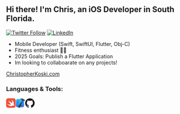 ## Hi there! I'm Chris, an iOS Developer in South Florida.

[![Twitter Follow](https://img.shields.io/twitter/follow/ChrisKoskiii?color=1DA1F2&logo=twitter&style=for-the-badge)](https://twitter.com/intent/follow?original_referer=https%3A%2F%2Fgithub.com%2FChrisKoskiii&screen_name=ChrisKoskiii)
[![LinkedIn](https://img.shields.io/badge/LinkedIn-0077B5?style=for-the-badge&logo=linkedin&logoColor=white)](https://www.linkedin.com/in/christopherkoskideveloper/)

* Mobile Developer (Swift, SwiftUI, Flutter, Obj-C)
* Fitness enthusiast 🏋️‍♂️
* 2025 Goals: Publish a Flutter Application
* Im looking to collaboarate on any projects!

[ChristopherKoski.com](https://www.christopherkoski.com)

### Languages & Tools:
<img align="left" alt="Swift" width="26px" src="https://raw.githubusercontent.com/github/explore/80688e429a7d4ef2fca1e82350fe8e3517d3494d/topics/swift/swift.png" />
<img align="left" alt="Xcode" width="26px" src="https://raw.githubusercontent.com/github/explore/80688e429a7d4ef2fca1e82350fe8e3517d3494d/topics/xcode/xcode.png" />
<img align="left" alt="GitHub" width="26px" src="https://raw.githubusercontent.com/github/explore/78df643247d429f6cc873026c0622819ad797942/topics/github/github.png" />
